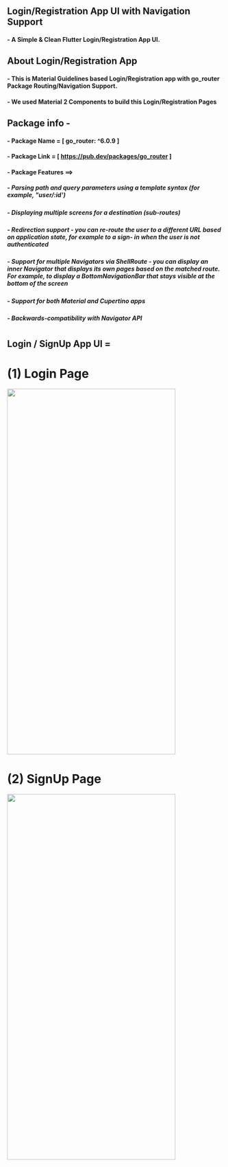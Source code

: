 ## Login/Registration App UI with Navigation Support

#### - A Simple & Clean Flutter Login/Registration App UI.

## About Login/Registration App

#### - This is Material Guidelines based Login/Registration app with go_router Package Routing/Navigation Support.
#### - We used Material 2 Components to build this Login/Registration Pages
## Package info - 
#### - Package Name = [ go_router: ^6.0.9 ]
#### - Package Link = [ https://pub.dev/packages/go_router ]
#### - Package Features ==>
##### - Parsing path and query parameters using a template syntax (for example, "user/:id')
##### - Displaying multiple screens for a destination (sub-routes)
##### - Redirection support - you can re-route the user to a different URL based on application state, for example to a sign-         in when the user is not authenticated
##### - Support for multiple Navigators via ShellRoute - you can display an inner Navigator that displays its own pages based         on the matched route. For example, to display a BottomNavigationBar that stays visible at the bottom of the screen
##### - Support for both Material and Cupertino apps
##### - Backwards-compatibility with Navigator API
#
#
## Login / SignUp App UI =
#
# (1) Login Page

<img src="https://user-images.githubusercontent.com/64002004/219869860-14333aef-3d1d-4b68-b5e0-f2f7f3945c7d.png" width="393" height="852">

#
# (2) SignUp Page

<img src="https://user-images.githubusercontent.com/64002004/219869875-1950d5e7-cc24-4aef-972a-0849041aefcf.png" width="393" height="852">

